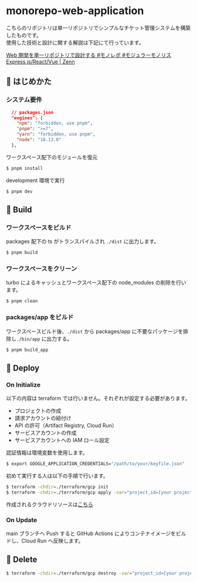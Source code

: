 # monorepo-web-application

こちらのリポジトリは単一リポジトリでシンプルなチケット管理システムを構築したものです。  
使用した技術と設計に関する解説は下記にて行っています。

[Web 開発を単一リポジトリで設計する #モノレポ #モジュラーモノリス Express.js/React/Vue | Zenn](https://zenn.dev/ishiyama/articles/4718245cb66b47)

## 🔰 はじめかた

### システム要件

```json
  // packages.json
  "engines": {
    "npm": "forbidden, use pnpm",
    "pnpm": ">=7",
    "yarn": "forbidden, use pnpm",
    "node": "18.13.0"
  },
```

ワークスペース配下のモジュールを復元

```bash
$ pnpm install
```

development 環境で実行

```bash
$ pnpm dev
```

## 🔨 Build

### ワークスペースをビルド

packages 配下の ts がトランスパイルされ `./dist` に出力します。

```bash
$ pnpm build
```

### ワークスペースをクリーン

turbo によるキャッシュとワークスペース配下の node_modules の削除を行います。

```bash
$ pnpm clean
```

### packages/app をビルド

ワークスペースビルド後、`./dist` から packages/app に不要なパッケージを排除し`./bin/app` に出力する。

```bash
$ pnpm build_app
```

## 🚀 Deploy

### On Initialize

以下の内容は terraform では行いません。それぞれが設定する必要があります。

- プロジェクトの作成
- 請求アカウントの紐付け
- API の許可（Artifact Registry, Cloud Run）
- サービスアカウントの作成
- サービスアカウントへの IAM ロール設定

認証情報は環境変数を使用します。

```bash
$ export GOOGLE_APPLICATION_CREDENTIALS="/path/to/your/keyfile.json"
```

初めて実行する人は以下の手順で行います。

```bash
$ terraform -chdir=./terraform/gcp init
$ terraform -chdir=./terraform/gcp apply -var="project_id=[your project id]"
```

作成されるクラウドリソースは[こちら](./terraform/gcp/terraform.md)

### On Update

main ブランチへ Push すると GitHub Actions によりコンテナイメージをビルドし、Cloud Run へ反映します。

## 🚫 Delete

```bash
$ terraform -chdir=./terraform/gcp destroy -var="project_id=[your project id]"
```
